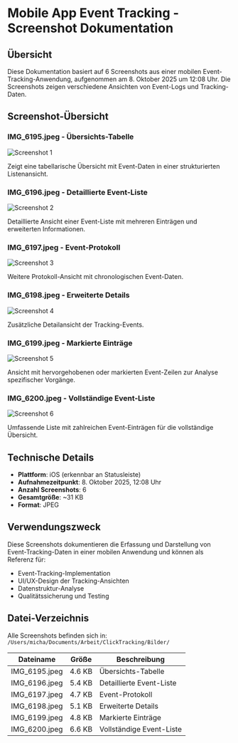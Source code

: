 # Mobile App Event Tracking - Screenshot Dokumentation

## Übersicht

Diese Dokumentation basiert auf 6 Screenshots aus einer mobilen Event-Tracking-Anwendung, aufgenommen am 8. Oktober 2025 um 12:08 Uhr. Die Screenshots zeigen verschiedene Ansichten von Event-Logs und Tracking-Daten.

## Screenshot-Übersicht

### IMG_6195.jpeg - Übersichts-Tabelle
![Screenshot 1](../../ClickTracking/Bilder/IMG_6195.jpeg)

Zeigt eine tabellarische Übersicht mit Event-Daten in einer strukturierten Listenansicht.

### IMG_6196.jpeg - Detaillierte Event-Liste
![Screenshot 2](../../ClickTracking/Bilder/IMG_6196.jpeg)

Detaillierte Ansicht einer Event-Liste mit mehreren Einträgen und erweiterten Informationen.

### IMG_6197.jpeg - Event-Protokoll
![Screenshot 3](../../ClickTracking/Bilder/IMG_6197.jpeg)

Weitere Protokoll-Ansicht mit chronologischen Event-Daten.

### IMG_6198.jpeg - Erweiterte Details
![Screenshot 4](../../ClickTracking/Bilder/IMG_6198.jpeg)

Zusätzliche Detailansicht der Tracking-Events.

### IMG_6199.jpeg - Markierte Einträge
![Screenshot 5](../../ClickTracking/Bilder/IMG_6199.jpeg)

Ansicht mit hervorgehobenen oder markierten Event-Zeilen zur Analyse spezifischer Vorgänge.

### IMG_6200.jpeg - Vollständige Event-Liste
![Screenshot 6](../../ClickTracking/Bilder/IMG_6200.jpeg)

Umfassende Liste mit zahlreichen Event-Einträgen für die vollständige Übersicht.

## Technische Details

- **Plattform**: iOS (erkennbar an Statusleiste)
- **Aufnahmezeitpunkt**: 8. Oktober 2025, 12:08 Uhr
- **Anzahl Screenshots**: 6
- **Gesamtgröße**: ~31 KB
- **Format**: JPEG

## Verwendungszweck

Diese Screenshots dokumentieren die Erfassung und Darstellung von Event-Tracking-Daten in einer mobilen Anwendung und können als Referenz für:
- Event-Tracking-Implementation
- UI/UX-Design der Tracking-Ansichten
- Datenstruktur-Analyse
- Qualitätssicherung und Testing

## Datei-Verzeichnis

Alle Screenshots befinden sich in: `/Users/micha/Documents/Arbeit/ClickTracking/Bilder/`

| Dateiname | Größe | Beschreibung |
|-----------|-------|--------------|
| IMG_6195.jpeg | 4.6 KB | Übersichts-Tabelle |
| IMG_6196.jpeg | 5.4 KB | Detaillierte Event-Liste |
| IMG_6197.jpeg | 4.7 KB | Event-Protokoll |
| IMG_6198.jpeg | 5.1 KB | Erweiterte Details |
| IMG_6199.jpeg | 4.8 KB | Markierte Einträge |
| IMG_6200.jpeg | 6.6 KB | Vollständige Event-Liste |
